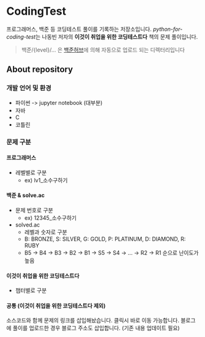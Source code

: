 # CodingTest
프로그래머스, 백준 등 코딩테스트 풀이를 기록하는 저장소입니다.
*python-for-coding-test*는 나동빈 저자의 **이것이 취업을 위한 코딩테스트다** 책의 문제 풀이입니다.

> 백준/{level}/... 은 [백준허브](https://github.com/BaekjoonHub/BaekjoonHub)에 의해 자동으로 업로드 되는 디렉터리입니다

## About repository
### 개발 언어 및 환경
- 파이썬 -> jupyter notebook (대부분)
- 자바
- C
- 코틀린

### 문제 구분
#### 프로그래머스
- 레벨별로 구분
  - ex) lv1_소수구하기
#### 백준 & solve.ac
- 문제 번호로 구분
  - ex) 12345_소수구하기
- solved.ac
  - 레벨과 숫자로 구분
  - B: BRONZE, S: SILVER, G: GOLD, P: PLATINUM, D: DIAMOND, R: RUBY
  - B5 -> B4 -> B3 -> B2 -> B1 -> S5 -> S4 -> ... -> R2 -> R1 순으로 난이도가 높음
#### 이것이 취업을 위한 코딩테스트다
- 챕터별로 구분
#### 공통 (이것이 취업을 위한 코딩테스트다 제외)
소스코드와 함께 문제의 링크를 삽입해놨습니다. 클릭시 바로 이동 가능합니다.
블로그에 풀이를 업로드한 경우 블로그 주소도 삽입합니다. (기존 내용 업데이트 필요)
